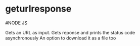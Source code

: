 # geturlresponse

#NODE JS 

Gets an URL as input.
Gets reponse and prints the status code asynchronously
An option to download it as a file too
